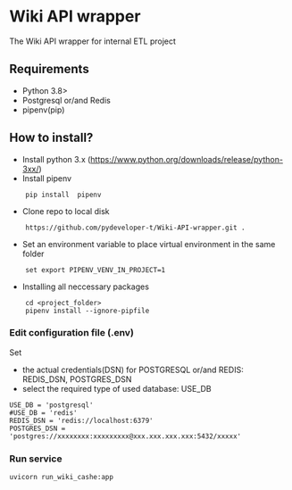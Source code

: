 ﻿# Wiki API wrapper

The Wiki API wrapper for internal ETL project



## Requirements

- Python 3.8>
- Postgresql or/and Redis
- pipenv(pip)


## How to install?
- Install python 3.x (https://www.python.org/downloads/release/python-3xx/)
- Install pipenv
```
	pip install  pipenv
```	
- Clone repo to local disk
```
	https://github.com/pydeveloper-t/Wiki-API-wrapper.git . 
```	
- Set an environment variable to place virtual environment in the same folder
```
	set export PIPENV_VENV_IN_PROJECT=1
```	
-  Installing all neccessary packages
```
    cd <project_folder>
    pipenv install --ignore-pipfile
```	





### Edit configuration file (.env)
Set 
- the actual credentials(DSN) for POSTGRESQL or/and REDIS: REDIS_DSN, POSTGRES_DSN
- select the required type of used database: USE_DB
 

```
USE_DB = 'postgresql'
#USE_DB = 'redis'
REDIS_DSN = 'redis://localhost:6379'
POSTGRES_DSN = 'postgres://xxxxxxxx:xxxxxxxxx@xxx.xxx.xxx.xxx:5432/xxxxx'
```


### Run service
```
uvicorn run_wiki_cashe:app
```


